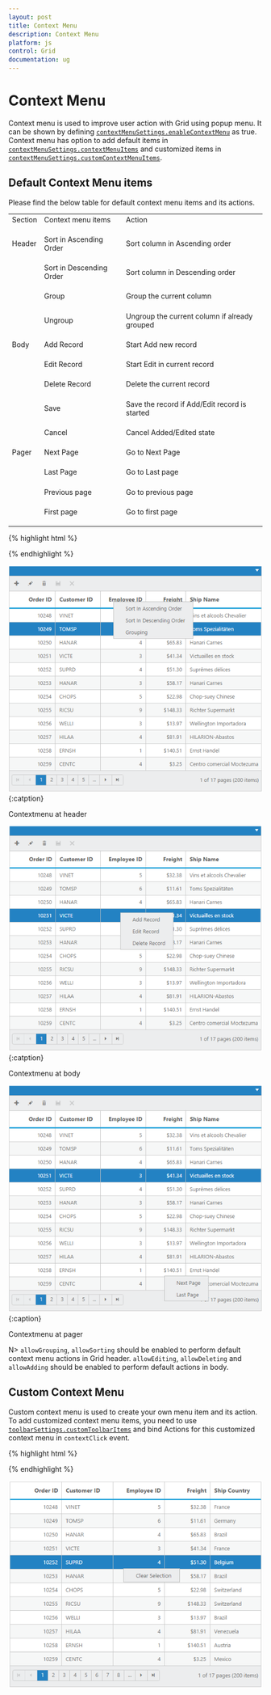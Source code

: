 ```yaml
---
layout: post
title: Context Menu
description: Context Menu
platform: js
control: Grid
documentation: ug
---
```

# Context Menu

Context menu is used to improve user action with Grid using popup menu. It can be shown by defining [`contextMenuSettings.enableContextMenu`](http://help.syncfusion.com/js/api/ejgrid#members:contextmenusettings-enablecontextmenu "contextMenuSettings.enableContextMenu") as true. Context menu has option to add default items in [`contextMenuSettings.contextMenuItems`](http://help.syncfusion.com/js/api/ejgrid#members:contextmenusettings-contextmenuitems "contextMenuSettings.contextMenuItems") and customized items in [`contextMenuSettings.customContextMenuItems`](http://help.syncfusion.com/js/api/ejgrid#members:contextmenusettings-customcontextmenuitems "contextMenuSettings.customContextMenuItems").

## Default Context Menu items

Please find the below table for default context menu items and its actions.

<table>
<tr>
<td>
Section<br/><br/></td><td>
Context menu items<br/><br/></td><td>
Action<br/><br/></td></tr>
<tr>
<td>
Header <br/><br/></td><td>
Sort in Ascending Order<br/><br/></td><td>
Sort column in Ascending order<br/><br/></td></tr>
<tr>
<td>
<br/><br/></td><td>
Sort in Descending Order<br/><br/></td><td>
Sort column in Descending order<br/><br/></td></tr>
<tr>
<td>
<br/><br/></td><td>
Group<br/><br/></td><td>
Group the current column<br/><br/></td></tr>
<tr>
<td>
<br/><br/></td><td>
Ungroup<br/><br/></td><td>
Ungroup the current column if already grouped<br/><br/></td></tr>
<tr>
<td>
Body<br/><br/></td><td>
Add Record<br/><br/></td><td>
Start Add new record<br/><br/></td></tr>
<tr>
<td>
<br/><br/></td><td>
Edit Record<br/><br/></td><td>
Start Edit in current record<br/><br/></td></tr>
<tr>
<td>
<br/><br/></td><td>
Delete Record<br/><br/></td><td>
Delete the current record<br/><br/></td></tr>
<tr>
<td>
<br/><br/></td><td>
Save<br/><br/></td><td>
Save the record if Add/Edit record is started<br/><br/></td></tr>
<tr>
<td>
<br/><br/></td><td>
Cancel<br/><br/></td><td>
Cancel Added/Edited state<br/><br/></td></tr>
<tr>
<td>
Pager<br/><br/></td><td>
Next Page<br/><br/></td><td>
Go to Next Page<br/><br/></td></tr>
<tr>
<td>
<br/><br/></td><td>
Last Page<br/><br/></td><td>
Go to Last page<br/><br/></td></tr>
<tr>
<td>
<br/><br/></td><td>
Previous page<br/><br/></td><td>
Go to previous page<br/><br/></td></tr>
<tr>
<td>
<br/><br/></td><td>
First page<br/><br/></td><td>
Go to first page<br/><br/></td></tr>
</table>


{% highlight html %}
<div id="Grid"></div>

<script type="text/javascript">

$("#Grid").ejGrid({

// the datasource "window.gridData" is referred from jsondata.min.js
	dataSource: window.gridData,
	contextMenuSettings: {enableContextMenu: true},
	allowPaging: true,
	allowSorting: true,
	allowGrouping: true,
	pageSettings: {	pageCount: 5},
	editSettings: {allowEditing: true,allowAdding: true,allowDeleting: true,},
	columns: 
		[
			{field: "OrderID",isPrimaryKey: true,headerText: 'Order ID',textAlign: ej.TextAlign.Right,width: 90},
			{field: "CustomerID",headerText: 'Customer ID',width: 90},
			{field: "EmployeeID",headerText: 'Employee ID',editType: ej.Grid.EditingType.Dropdown,textAlign: ej.TextAlign.Right,width: 90},
			{field: "Freight",headerText: 'Freight',textAlign: ej.TextAlign.Right,width: 80,format: "{0:C}"},
			{field: "ShipName",headerText: 'Ship Name',width: 150,}
		]

});

</script>



{% endhighlight %}

![](Context-Menu_images/ContextMenu_img1.png)
{:catption}

Contextmenu at header

![](Context-Menu_images/ContextMenu_img2.png)
{:catption}

Contextmenu at body

![](Context-Menu_images/ContextMenu_img3.png)
{:caption}

Contextmenu at pager

N> `allowGrouping`, `allowSorting` should be enabled to perform default context menu actions in Grid header. `allowEditing`, `allowDeleting` and `allowAdding` should be enabled to perform default actions in body.

## Custom Context Menu

Custom context menu is used to create your own menu item and its action. To add customized context menu items, you need to use [`toolbarSettings.customToolbarItems`](http://help.syncfusion.com/js/api/ejgrid#members:toolbarsettings-customtoolbaritems) and bind Actions for this customized context menu in `contextClick` event.


{% highlight html %}
<div id="Grid"></div>

<script type="text/javascript">

$("#Grid").ejGrid({

// the datasource "window.gridData" is referred from jsondata.min.js

	dataSource: window.gridData,
	contextClick: function (args) {
		if (args.text == "Clear Selection")
			this.clearSelection();
		},
	contextMenuSettings: {enableContextMenu: true,contextMenuItems: [],customContextMenuItems: ["Clear Selection"]},
	allowPaging: true,
	columns: [
		{field: "OrderID",headerText: 'Order ID',textAlign: ej.TextAlign.Right,width: 90},
		{field: "CustomerID",headerText: 'Customer ID',width: 90},
		{field: "EmployeeID",headerText: 'Employee ID',textAlign: ej.TextAlign.Right,width: 90},
		{field: "Freight",headerText: 'Freight',textAlign: ej.TextAlign.Right,width: 80,format: "{0:C}"},
		{field: "ShipCountry",headerText: 'Ship Country',width: 90}
		]

});

</script>



{% endhighlight %}


![](Context-Menu_images/ContextMenu_img4.png)


